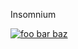 Insomnium

[![foo bar baz](https://github-readme-stats.vercel.app/api?username=CozzyBro2&theme=radical&show_icons=true&count_private=true)](https://github.com/anuraghazra/github-readme-stats)
